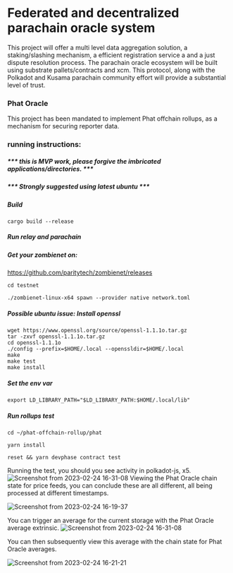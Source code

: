 
# Federated and decentralized parachain oracle system

This project will offer a multi level data aggregation solution, 
a staking/slashing mechanism, a efficient registration service a
and a just dispute resolution process.
The parachain oracle ecosystem will be built using substrate 
pallets/contracts and xcm.
This protocol, along with the Polkadot and Kusama parachain 
community effort will provide a substantial level of trust.



### Phat Oracle


This project has been mandated to implement Phat offchain rollups,
as a mechanism for securing reporter data.


### running instructions:
##### *** this is MVP work, please forgive the imbricated applications/directories. ***
##### *** Strongly suggested using latest ubuntu ***

##### Build 
```
cargo build --release
```
##### Run relay and parachain 
##### Get your zombienet on:
https://github.com/paritytech/zombienet/releases

```
cd testnet

./zombienet-linux-x64 spawn --provider native network.toml

```
##### Possible ubuntu issue: Install openssl
```
wget https://www.openssl.org/source/openssl-1.1.1o.tar.gz
tar -zxvf openssl-1.1.1o.tar.gz
cd openssl-1.1.1o
./config --prefix=$HOME/.local --openssldir=$HOME/.local
make
make test
make install
```
##### Set the env var
```
export LD_LIBRARY_PATH="$LD_LIBRARY_PATH:$HOME/.local/lib"
```

##### Run rollups test
```
cd ~/phat-offchain-rollup/phat

yarn install

reset && yarn devphase contract test
```
Running the test, you should you see activity in polkadot-js, x5.
![Screenshot from 2023-02-24 16-31-08](https://user-images.githubusercontent.com/6019499/221297194-90f63e18-7785-4710-8037-b4e9c457c268.png)
Viewing the Phat Oracle chain state for price feeds, you can conclude these are all different,
all being processed at different timestamps.


![Screenshot from 2023-02-24 16-19-37](https://user-images.githubusercontent.com/6019499/221298235-c23ad6f6-8046-4311-a810-8873cb300287.png)

You can trigger an average for the current storage with the Phat Oracle average extrinsic.
![Screenshot from 2023-02-24 16-31-08](https://user-images.githubusercontent.com/6019499/221298614-eafe73b7-779a-4c45-8614-de22a88ba84e.png)

You can then subsequently view this average with the chain state for Phat Oracle averages. 

![Screenshot from 2023-02-24 16-21-21](https://user-images.githubusercontent.com/6019499/221296456-5ad4be2b-0898-4881-81a1-14688065ec59.png)





